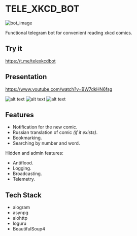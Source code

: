 # TELE_XKCD_BOT

![bot_image](https://user-images.githubusercontent.com/25626227/128462493-55f67eb0-d9ea-4d50-864b-0c29a3bc0f45.png)

Functional telegram bot for convenient reading xkcd comics.

## Try it
https://t.me/telexkcdbot

## Presentation
https://www.youtube.com/watch?v=BW7dkHN6fsg

![alt text](https://i.ibb.co/grc9jmZ/1.jpg)
![alt text](https://i.ibb.co/b2T0FjY/2.jpg)
![alt text](https://i.ibb.co/bQmCS2R/3.jpg)

## Features
- Notification for the new comic.
- Russian translation of comic _(if it exists)_.
- Bookmarking.
- Searching by number and word.
 
Hidden and admin features:
- Antiflood.
- Logging.
- Broadcasting.
- Telemetry.


## Tech Stack

- aiogram
- asynpg
- aiohttp
- loguru
- BeautifulSoup4
